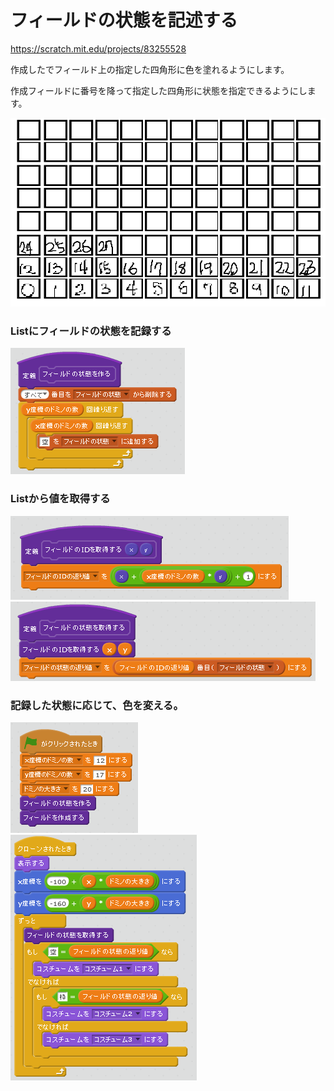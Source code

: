 # フィールドの状態を記述する

https://scratch.mit.edu/projects/83255528


作成したでフィールド上の指定した四角形に色を塗れるようにします。

作成フィールドに番号を降って指定した四角形に状態を指定できるようにします。

![](filed_id.png)


### Listにフィールドの状態を記録する
![](script_create_state.png)

### Listから値を取得する
![](script_get_state_id.png)
![](script_get_state_value.png)

### 記録した状態に応じて、色を変える。
![](script_main.png)
![](script_paint_domino.png)
